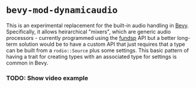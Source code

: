 # `bevy-mod-dynamicaudio`

This is an experimental replacement for the built-in audio handling in [Bevy](https://bevyengine.org/).
Specifically, it allows heirarchical "mixers", which are generic audio processors - currently
programmed using the [fundsp](https://github.com/SamiPerttu/fundsp) API but a better long-term
solution would be to have a custom API that just requires that a type can be built from a `rodio::Source`
plus some settings. This basic pattern of having a trait for creating types with an associated type for
settings is common in Bevy.

### TODO: Show video example
